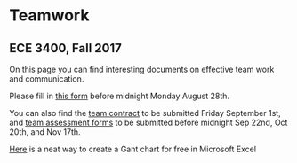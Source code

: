 # Teamwork 
## ECE 3400, Fall 2017

On this page you can find interesting documents on effective team work and communication. 

Please fill in [this form](https://goo.gl/forms/XJ1fiFNouGQxrq562) before midnight Monday August 28th.

You can also find the [team contract](Team_Contract.md) to be submitted Friday September 1st, and [team assessment forms](GroupProcess-QualitativePeerSelfEval.docx) to be submitted before midnight Sep 22nd, Oct 20th, and Nov 17th. 


[Here](https://www.smartsheet.com/blog/gantt-chart-excel01) is a neat way to create a Gant chart for free in Microsoft Excel
